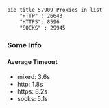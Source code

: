 
```mermaid
pie title 57909 Proxies in list
    "HTTP" : 26643
    "HTTPS": 8596
    "SOCKS" : 29945
```

### Some Info
#### Average Timeout

- mixed: 3.6s
- http: 1.8s
- https: 8.2s
- socks: 5.1s